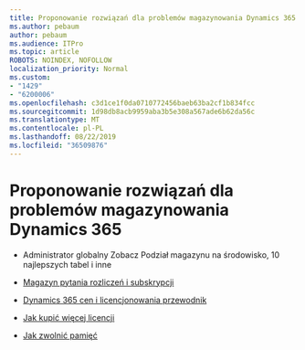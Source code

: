 ```yaml
---
title: Proponowanie rozwiązań dla problemów magazynowania Dynamics 365
ms.author: pebaum
author: pebaum
ms.audience: ITPro
ms.topic: article
ROBOTS: NOINDEX, NOFOLLOW
localization_priority: Normal
ms.custom:
- "1429"
- "6200006"
ms.openlocfilehash: c3d1ce1f0da0710772456baeb63ba2cf1b834fcc
ms.sourcegitcommit: 1d98db8acb9959aba3b5e308a567ade6b62da56c
ms.translationtype: MT
ms.contentlocale: pl-PL
ms.lasthandoff: 08/22/2019
ms.locfileid: "36509876"
---
```

# <a name="recommend-solutions-for-dynamics-365-storage-issues"></a>Proponowanie rozwiązań dla problemów magazynowania Dynamics 365

* Administrator globalny Zobacz Podział magazynu na środowisko, 10 najlepszych tabel i inne

* [Magazyn pytania rozliczeń i subskrypcji](https://docs.microsoft.com/dynamics365/customer-engagement/admin/contact-information-microsoft-dynamics-365-online-billing-support)

* [Dynamics 365 cen i licencjonowania przewodnik](https://dynamics.microsoft.com/pricing/)

* [Jak kupić więcej licencji](https://docs.microsoft.com/dynamics365/customer-engagement/admin/manage-storage#add-storage-to-dynamics-365-online)

* [Jak zwolnić pamięć](https://docs.microsoft.com/dynamics365/customer-engagement/admin/free-storage-space)
